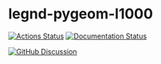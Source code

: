 # legnd-pygeom-l1000

[![Actions Status][actions-badge]][actions-link]
[![Documentation Status][rtd-badge]][rtd-link]

[![GitHub Discussion][github-discussions-badge]][github-discussions-link]

<!-- SPHINX-START -->

<!-- prettier-ignore-start -->
[actions-badge]:            https://github.com/legend-exp/legend-pygeom-l1000/workflows/CI/badge.svg
[actions-link]:             https://github.com/legend-exp/legend-pygeom-l1000/actions
[conda-badge]:              https://img.shields.io/conda/vn/conda-forge/l1000geom
[conda-link]:               https://github.com/conda-forge/l1000geom-feedstock
[github-discussions-badge]: https://img.shields.io/static/v1?label=Discussions&message=Ask&color=blue&logo=github
[github-discussions-link]:  https://github.com/legend-exp/legend-pygeom-l1000/discussions
[pypi-link]:                https://pypi.org/project/l1000geom/
[pypi-platforms]:           https://img.shields.io/pypi/pyversions/l1000geom
[pypi-version]:             https://img.shields.io/pypi/v/l1000geom
[rtd-badge]:                https://readthedocs.org/projects/l1000geom/badge/?version=latest
[rtd-link]:                 https://l1000geom.readthedocs.io/en/latest/?badge=latest

<!-- prettier-ignore-end -->
